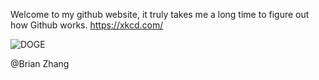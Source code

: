 Welcome to my github website, it truly takes me a long time to figure out how Github works. https://xkcd.com/

![DOGE](https://assets.gadgets360cdn.com/img/crypto/dogecoin-og-logo.png)

@Brian Zhang

